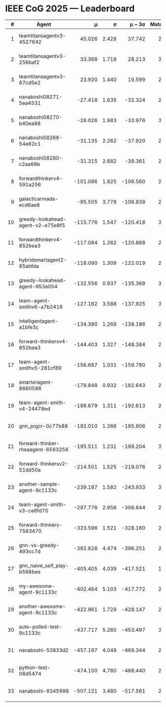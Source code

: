 # IEEE CoG 2025 — Leaderboard

| # | Agent | μ | σ | μ − 3σ | Matches | Updated |
|---:|---|---:|---:|---:|---:|---|
| 1 | teamtitansagentv3-4527642 | 45.026 | 2.428 | 37.742 | 2376 | 2025-09-01 15:37 |
| 2 | teamtitansagentv3-256baf2 | 33.368 | 1.718 | 28.213 | 3114 | 2025-09-01 15:37 |
| 3 | teamtitansagentv3-87cd5e2 | 23.920 | 1.440 | 19.599 | 2618 | 2025-09-01 15:37 |
| 4 | nanaboshi08271-5ea4531 | -27.418 | 1.635 | -32.324 | 2620 | 2025-09-01 15:37 |
| 5 | nanaboshi08270-b40ea88 | -28.026 | 1.983 | -33.976 | 3000 | 2025-09-01 15:37 |
| 6 | nanaboshi08268-54e82c1 | -31.135 | 2.262 | -37.920 | 2840 | 2025-09-01 15:37 |
| 7 | nanaboshi08280-c2aa68b | -31.315 | 2.682 | -39.361 | 2980 | 2025-09-01 15:37 |
| 8 | forwardthinkerv4-591a256 | -101.086 | 1.825 | -106.560 | 2172 | 2025-09-01 15:37 |
| 9 | galacticarmada-ecd6ae8 | -95.505 | 3.778 | -106.839 | 2740 | 2025-09-01 15:37 |
| 10 | greedy-lookahead-agent-v2-e75e8f5 | -115.776 | 1.547 | -120.418 | 3188 | 2025-09-01 15:37 |
| 11 | forwardthinkerv4-852bea3 | -117.084 | 1.262 | -120.868 | 2480 | 2025-09-01 15:37 |
| 12 | hybridsmartagent2-85abfda | -118.090 | 1.309 | -122.019 | 2198 | 2025-09-01 15:37 |
| 13 | greedy-lookahead-agent-953a054 | -132.556 | 0.937 | -135.369 | 3088 | 2025-09-01 15:37 |
| 14 | team-agent-smithv6-a7b2416 | -127.162 | 3.588 | -137.925 | 3140 | 2025-09-01 15:37 |
| 15 | intelligentagent-a1bfe3c | -134.380 | 1.269 | -138.186 | 2538 | 2025-09-01 15:37 |
| 16 | forward-thinkersv4-852bea3 | -144.403 | 1.327 | -148.384 | 2083 | 2025-09-01 15:37 |
| 17 | team-agent-smithv5-281cf89 | -156.687 | 1.031 | -159.780 | 2900 | 2025-09-01 15:37 |
| 18 | smarteragent-8660586 | -179.848 | 0.932 | -182.643 | 2371 | 2025-09-01 15:37 |
| 19 | team-agent-smith-v4-24478ed | -188.679 | 1.311 | -192.613 | 2980 | 2025-09-01 15:37 |
| 20 | gnn_prgcr-0c77b88 | -192.010 | 1.266 | -195.806 | 2340 | 2025-09-01 15:37 |
| 21 | forward-thinker-rheaagent-6563256 | -195.511 | 1.231 | -199.204 | 3054 | 2025-09-01 15:37 |
| 22 | forward-thinkersv2-51dd50a | -214.501 | 1.525 | -219.076 | 2434 | 2025-09-01 15:37 |
| 23 | another-sample-agent-9c1133c | -239.187 | 1.582 | -243.933 | 3140 | 2025-09-01 15:37 |
| 24 | team-agent-smith-v3-ce6fd70 | -297.776 | 2.956 | -306.644 | 2480 | 2025-09-01 15:37 |
| 25 | forward-thinkers-7583470 | -323.596 | 1.521 | -328.160 | 2700 | 2025-09-01 15:37 |
| 26 | gnn-vs-greedy-493cc7d | -382.828 | 4.474 | -396.251 | 2520 | 2025-09-01 15:37 |
| 27 | gnn_naive_self_play-b568bee | -405.405 | 4.039 | -417.521 | 1660 | 2025-09-01 15:37 |
| 28 | my-awesome-agent-9c1133c | -402.464 | 5.103 | -417.772 | 2920 | 2025-09-01 15:37 |
| 29 | another-awesome-agent-9c1133c | -422.961 | 1.729 | -428.147 | 2960 | 2025-09-01 15:37 |
| 30 | auto-polled-test-9c1133c | -437.717 | 5.260 | -453.497 | 3180 | 2025-09-01 15:37 |
| 31 | nanaboshi-53833d2 | -457.197 | 4.049 | -469.344 | 2700 | 2025-09-01 15:37 |
| 32 | python-test-06d5474 | -474.100 | 4.780 | -488.440 | 2320 | 2025-09-01 15:37 |
| 33 | nanaboshi-8345999 | -507.121 | 3.480 | -517.561 | 2580 | 2025-09-01 15:37 |
